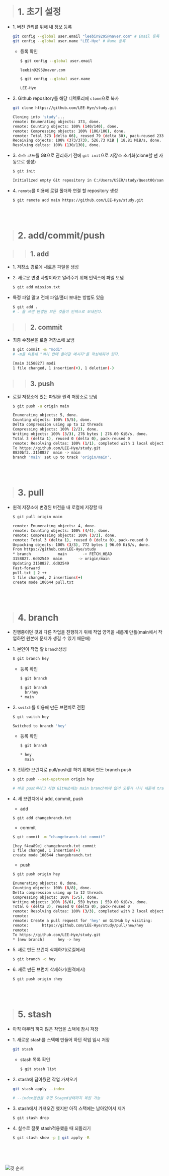 > # 1. 초기 설정

- 1\. 버전 관리를 위해 내 정보 등록

    ```bash
    git config --global user.email "leebin9295@naver.com" # Email 등록
    git config --global user.name "LEE-Hye" # Name 등록
    ```

    - 등록 확인

        ```bash
        $ git config --global user.email

        leebin9295@naver.com
        ```
        ```bash
        $ git config --global user.name

        LEE-Hye
        ```

- 2\. Github repository를 해당 디렉토리에 `clone`으로 복사

    ```bash
    git clone https://github.com/LEE-Hye/study.git

    Cloning into 'study'...
    remote: Enumerating objects: 373, done.
    remote: Counting objects: 100% (140/140), done.
    remote: Compressing objects: 100% (106/106), done.
    remote: Total 373 (delta 66), reused 79 (delta 30), pack-reused 233
    Receiving objects: 100% (373/373), 526.73 KiB | 18.81 MiB/s, done.
    Resolving deltas: 100% (130/130), done.
    ```

- 3\. 소스 코드를 Git으로 관리하기 전에 `git init`으로 저장소 초기화(clone할 땐 자동으로 생성)

    ```bash
    $ git init

    Initialized empty Git repository in C:/Users/USER/study/Quest00/sandbox/.git/
    ```

- 4\. `remote`를 이용해 로컬 폴더와 연결 할 repository 생성
    ```bash
    $ git remote add main https://github.com/LEE-Hye/study.git
    ```


<br><br>

> # 2. add/commit/push

>> ## 1. add

- 1\. 저장소 경로에 새로운 파일을 생성 

- 2\. 새로운 변경 사항이라고 알려주기 위해 인덱스에 파일 보냄

    ```bash
    $ git add mission.txt
    ```

-  특정 파일 말고 전체 파일/폴더 보내는 방법도 있음

    ```bash
    $ git add .
    # . 을 쓰면 변경된 모든 것들이 인덱스로 보내진다.
    ```

>> ## 2. commit

- 최종 수정본을 로컬 저장소에 보냄

    ```bash
    $ git commit -m "modi"
    # -m을 이용해 "여기 안에 들어갈 메시지"를 작성해줘야 한다.
    
    [main 3158827] modi
    1 file changed, 1 insertion(+), 1 deletion(-)
    ```

>> ## 3. push

- 로컬 저장소에 있는 파일을 원격 저장소로 보냄

    ```bash
    $ git push -u origin main

    Enumerating objects: 5, done.
    Counting objects: 100% (5/5), done.
    Delta compression using up to 12 threads
    Compressing objects: 100% (2/2), done.
    Writing objects: 100% (3/3), 276 bytes | 276.00 KiB/s, done.
    Total 3 (delta 1), reused 0 (delta 0), pack-reused 0
    remote: Resolving deltas: 100% (1/1), completed with 1 local object.
    To https://github.com/LEE-Hye/study.git
    8820bf3..3158827  main -> main
    branch 'main' set up to track 'origin/main'.
    ```

<br><br>

> # 3. pull
- 원격 저장소에 변경된 버전을 내 로컬에 저장할 때
    ```bash
    $ git pull origin main

    remote: Enumerating objects: 4, done.
    remote: Counting objects: 100% (4/4), done.
    remote: Compressing objects: 100% (3/3), done.
    remote: Total 3 (delta 1), reused 0 (delta 0), pack-reused 0
    Unpacking objects: 100% (3/3), 772 bytes | 96.00 KiB/s, done.
    From https://github.com/LEE-Hye/study
    * branch            main       -> FETCH_HEAD
    3158827..6d02549  main       -> origin/main
    Updating 3158827..6d02549
    Fast-forward
    pull.txt | 2 ++
    1 file changed, 2 insertions(+)
    create mode 100644 pull.txt
    ```



<br><br>

> # 4. branch

- 진행중이던 것과 다른 작업을 진행하기 위해 작업 영역을 새롭게 만듦(main에서 작업하면 원본에 문제가 생길 수 있기 때문에)

- 1\. 본인이 작업 할 `branch`생성 
    ```bash
    $ git branch hey
    ```
    - 등록 확인
        ```bash
        $ git branch

        $ git branch
          br/hey
        * main
        ```

- 2\. `switch`를 이용해 만든 브랜치로 전환
    ```bash
    $ git switch hey

    Switched to branch 'hey'
    ```
    - 등록 확인
        ```bash
        $ git branch

        * hey
          main
        ```

- 3\. 전환한 브런치로 pull/push를 하기 위해서 만든 branch push
    ```bash
    $ git push --set-upstream origin hey

    # 바로 push하려고 하면 GitHub에는 main branch밖에 없어 오류가 나기 때문에 tracking정보 설정을 해주기 위해 --set-upstream을 사용
    ```

- 4\. 새 브런치에서 add, commit, push

    - add

    ```bash
    $ git add changebranch.txt
    ```

    - commit

    ```bash
    $ git commit -m "changebranch.txt commit"
    
    [hey f4ea89e] changebranch.txt commit
    1 file changed, 1 insertion(+)
    create mode 100644 changebranch.txt
    ```

    - push
    
    ```bash
    $ git push origin hey

    Enumerating objects: 8, done.
    Counting objects: 100% (8/8), done.
    Delta compression using up to 12 threads
    Compressing objects: 100% (5/5), done.
    Writing objects: 100% (6/6), 559 bytes | 559.00 KiB/s, done.
    Total 6 (delta 3), reused 0 (delta 0), pack-reused 0
    remote: Resolving deltas: 100% (3/3), completed with 2 local objects.
    remote:
    remote: Create a pull request for 'hey' on GitHub by visiting:
    remote:      https://github.com/LEE-Hye/study/pull/new/hey
    remote:
    To https://github.com/LEE-Hye/study.git
    * [new branch]      hey -> hey
    ```

- 5\. 새로 만든 브런치 삭제하기(로컬에서)

    ```bash
    $ git branch -d hey
    ```

- 6\. 새로 만든 브런치 삭제하기(원격에서)

    ```bash
    $ git push origin :hey
    ```
    

<br><br>

> # 5. stash

- 아직 마무리 하지 않은 작업을 스택에 잠시 저장

- 1\. 새로운 stash를 스택에 만들어 하던 작업 임시 저장

    ```bash
    git stash
    ```

    - stash 목록 확인
        ```bash
        $ git stash list
        ```

- 2\. stash에 담아뒀던 작업 가져오기
    ```bash
    git stash apply --index

    # --index옵션을 주면 Staged상태까지 복원 가능
    ```

- 3\. stash에서 가져오긴 했지만 아직 스택에는 남아있어서 제거
    
    ```bash
    $ git stash drop
    ```

- 4\. 실수로 잘못 stash적용했을 때 되돌리기

    ```bash
    $ git stash show -p | git apply -R
    ```
    
    
<br><br><br>

![깃 순서](https://user-images.githubusercontent.com/91482127/196376015-bc288058-6b40-4c7f-98ba-3ef9065244a6.png)   
